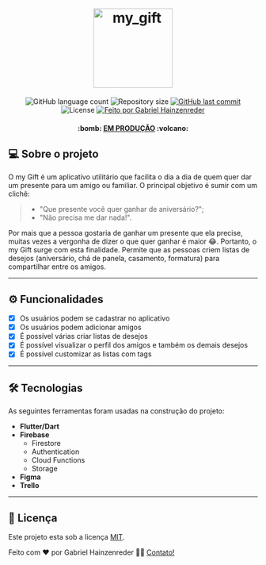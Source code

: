 <h1 align="center">
    <img height="160" alt="my_gift" title="#my Gift" src="https://user-images.githubusercontent.com/44183128/178090735-493ae8f1-2bc8-43a7-9e44-6c35d583568d.png" />
</h1>

<p align="center">
  <img alt="GitHub language count" src="https://img.shields.io/github/languages/count/GabrielDimaa/my_gift_app?color=%2304D361">

  <img alt="Repository size" src="https://img.shields.io/github/repo-size/GabrielDimaa/my_gift_app">
  
  <a href="https://github.com/GabrielDimaa/strapen_app">
    <img alt="GitHub last commit" src="https://img.shields.io/github/last-commit/GabrielDimaa/my_gift_app">
  </a>
    
  <img alt="License" src="https://img.shields.io/badge/license-MIT-brightgreen">

  <a href="https://gabrieldimaa.github.io/">
    <img alt="Feito por Gabriel Hainzenreder" src="https://img.shields.io/badge/feito%20por-Gabriel-%237519C1">
  </a>
</p>

<h4 align="center"> 
  :bomb: <a href="https://play.google.com/store/apps/details?id=com.strapen_app.strapen_app" target="_blank">EM PRODUÇÃO</a> :volcano:
</h4>

## 💻 Sobre o projeto

O my Gift é um aplicativo utilitário que facilita o dia a dia de quem quer dar um presente para um amigo ou familiar. 
O principal objetivo é sumir com um clichê: 
>  - "Que presente você quer ganhar de aniversário?";<br>
>  - "Não precisa me dar nada!".

Por mais que a pessoa gostaria de ganhar um presente que ela precise, muitas vezes a vergonha de dizer o que quer ganhar é maior 😂. Portanto, o my Gift surge com esta finalidade. Permite que as pessoas criem listas de desejos (aniversário, chá de panela, casamento, formatura) para compartilhar entre os amigos.

---

## ⚙️ Funcionalidades

- [x] Os usuários podem se cadastrar no aplicativo
- [x] Os usuários podem adicionar amigos
- [x] É possível várias criar listas de desejos
- [x] É possível visualizar o perfil dos amigos e também os demais desejos
- [x] É possível customizar as listas com tags

---

## 🛠 Tecnologias

As seguintes ferramentas foram usadas na construção do projeto:

-   **Flutter/Dart**
-   **Firebase**
    - Firestore
    - Authentication
    - Cloud Functions
    - Storage
-   **Figma**
-   **Trello**

---

## 📝 Licença

Este projeto esta sob a licença [MIT](./LICENSE.md).

Feito com ❤️ por Gabriel Hainzenreder 👋🏽 [Contato!](https://www.linkedin.com/in/gabriel-de-matos-hainzenreder-98005b192)
